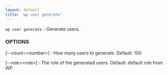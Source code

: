 ```yaml
---
layout: default
title: 'wp user generate'
---
```


`wp user generate` - Generate users.

### OPTIONS

[\--count=&lt;number&gt;]
: How many users to generate. Default: 100

[\--role=&lt;role&gt;]
: The role of the generated users. Default: default role from WP

